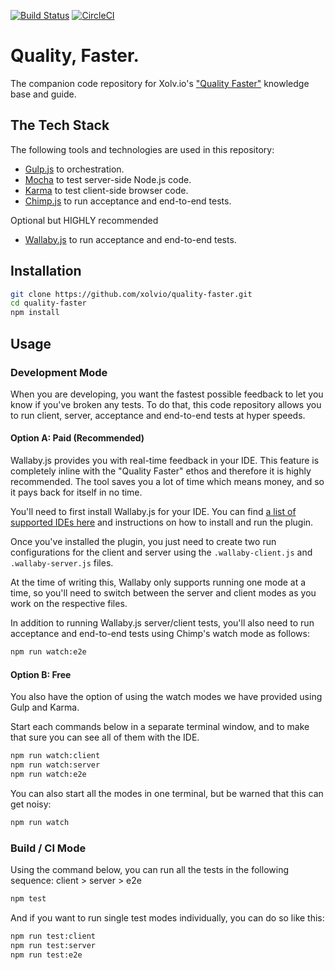 [![Build Status](https://travis-ci.org/xolvio/qualityfaster.svg?branch=dev)](https://travis-ci.org/xolvio/qualityfaster) [![CircleCI](https://circleci.com/gh/xolvio/qualityfaster/tree/dev.svg?style=svg)](https://circleci.com/gh/xolvio/qualityfaster/tree/dev)

Quality, Faster.
================
The companion code repository for Xolv.io's ["Quality Faster"](http://quality.xolv.io) knowledge base and guide.

## The Tech Stack
The following tools and technologies are used in this repository:
  
* [Gulp.js](http://gulpjs.com/) to orchestration.
* [Mocha](http://mochajs.org) to test server-side Node.js code.
* [Karma](https://karma-runner.github.io/) to test client-side browser code.
* [Chimp.js](http://chimpjs.com) to run acceptance and end-to-end tests.

Optional but HIGHLY recommended
* [Wallaby.js](http://wallabyjs.com) to run acceptance and end-to-end tests. 

## Installation
```bash
git clone https://github.com/xolvio/quality-faster.git
cd quality-faster
npm install
```

## Usage

### Development Mode
When you are developing, you want the fastest possible feedback to let you know if you've broken any tests. To do that, this code repository allows you to run client, server, acceptance and end-to-end tests at hyper speeds.

#### Option A: Paid (Recommended)
Wallaby.js provides you with real-time feedback in your IDE. This feature is completely inline with the "Quality Faster" ethos and therefore it is highly recommended. The tool saves you a lot of time which means money, and so it pays back for itself in no time.

You'll need to first install Wallaby.js for your IDE. You can find [a list of supported IDEs here](https://wallabyjs.com/docs/intro/install.html) and instructions on how to install and run the plugin. 

Once you've installed the plugin, you just need to create two run configurations for the client and server using the `.wallaby-client.js` and `.wallaby-server.js` files.

At the time of writing this, Wallaby only supports running one mode at a time, so you'll need to switch between the server and client modes as you work on the respective files.

In addition to running Wallaby.js server/client tests, you'll also need to run acceptance and end-to-end tests using Chimp's watch mode as follows: 

```bash
npm run watch:e2e
```

#### Option B: Free
You also have the option of using the watch modes we have provided using Gulp and Karma.

Start each commands below in a separate terminal window, and to make that sure you can see all of them with the IDE.
```bash
npm run watch:client
npm run watch:server
npm run watch:e2e
```

You can also start all the modes in one terminal, but be warned that this can get noisy:
```bash
npm run watch
```

### Build / CI Mode
Using the command below, you can run all the tests in the following sequence: client > server > e2e
```bash
npm test
```

And if you want to run single test modes individually, you can do so like this:
```bash
npm run test:client
npm run test:server
npm run test:e2e
```
